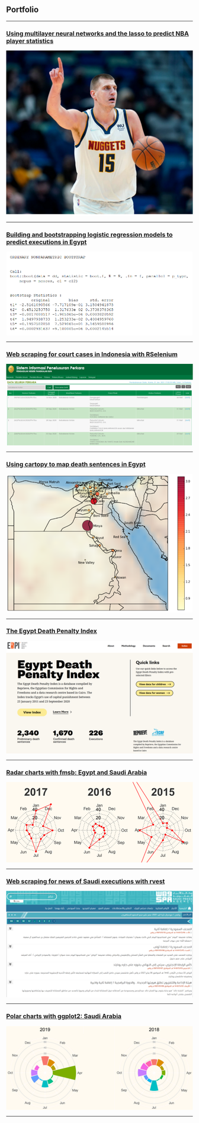 ## Portfolio
---

### [Using multilayer neural networks and the lasso to predict NBA player statistics](/nba-predictions)
<img src="images/jokic.png?raw=true"/>

---

### [Building and bootstrapping logistic regression models to predict executions in Egypt](/logistic-egypt)
<img src="images/bootstrap_screenshot.png?raw=true"/>

---

### [Web scraping for court cases in Indonesia with RSelenium](/indonesia_scraper)
<img src="images/indon_search_screenshot.png?raw=true"/>

---

### [Using cartopy to map death sentences in Egypt](/egypt-cartopy)
<img src="images/egypt-prelim-map.png?raw=true"/>

---

### [The Egypt Death Penalty Index](/EDPI)
<img src="images/new-EDPI-screenshot.png?raw=true"/>

---

### [Radar charts with fmsb: Egypt and Saudi Arabia](/radar-charts-egypt-ksa)
<img src="images/egypt-radar-screengrab.png?raw=true"/>

---

### [Web scraping for news of Saudi executions with rvest](/ksa_scraper)
<img src="images/SPA-screenshot.png?raw=true"/>

---

### [Polar charts with ggplot2: Saudi Arabia](/ksa_polar)
<img src="images/ksa-polar-screenshot.png?raw=true"/>

---
